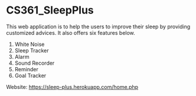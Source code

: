 # CS361_SleepPlus

This web application is to help the users to improve their sleep by providing customized advices. It also offers six features below.
  1. White Noise
  2. Sleep Tracker
  3. Alarm
  4. Sound Recorder
  5. Reminder
  6. Goal Tracker

Website: https://sleep-plus.herokuapp.com/home.php
